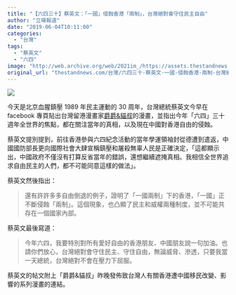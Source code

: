 ```yaml
---
title: "【六四三十】蔡英文：「一國」侵蝕香港「兩制」，台灣絕對會守住民主自由"
author: "立場報道"
date: "2019-06-04T10:11:00"
categories:
  - "台灣"
tags:
  - "蔡英文"
  - "六四"
image: "http://web.archive.org/web/2021im_/https://assets.thestandnews.com/media/photos/JUNE4-tw-2019_KivVQ.png"
original_url: "thestandnews.com/台灣/六四三十-蔡英文-一國-侵蝕香港-兩制-台灣絕對會守住民主自由"
---
```

![](http://web.archive.org/web/2021im_/https://assets.thestandnews.com/media/photos/JUNE4-tw-2019_KivVQ.png)

今天是北京血腥鎮壓 1989 年民主運動的 30 周年，台灣總統蔡英文今早在 facebook 專頁貼出台灣留港漫畫家[爵爵&貓叔](http://web.archive.org/web/20211229100913/https://www.facebook.com/JIEJIEHK/posts/1979977998780483)的漫畫，並指出今年「六四」三十週年全世界的焦點，都在關注當年的真相，以及現在中國對香港自由的侵蝕。

蔡英文提別提到，前往香港參與六四紀念活動的當年學運領袖封從德遭到遣返，中國國防部長更向國際社會大肆宣稱鎮壓和屠殺無辜人民是正確決定，「這都顯示出，中國政府不僅沒有打算反省當年的錯誤，還想繼續遮掩真相。我相信全世界追求自由民主的人們，都不可能同意這樣的做法」。

蔡英文然後指出：

> 還有許許多多自由倒退的例子，證明了「一國兩制」下的香港，「一國」正不斷侵蝕「兩制」。這個現象，也凸顯了民主和威權兩種制度，並不可能共存在一個國家內部。

蔡英文最後寫道：

> 今年六四，我要特別對所有愛好自由的香港朋友、中國朋友說一句加油。也請你們放心，台灣絕對會守住民主、守住自由，無論威脅、滲透，只要我當一天總統，台灣絕對不會在壓力下屈服。

蔡英文的帖文附上「爵爵&貓叔」昨晚發佈致台灣人有關香港遭中國移民改變、影響的系列漫畫的連結。
